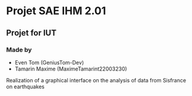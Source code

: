 # Projet SAE IHM 2.01
## Projet for IUT

### Made by 
- Even Tom (GeniusTom-Dev)
- Tamarin Maxime (MaximeTamarint22003230)

Realization of a graphical interface on the analysis of data from Sisfrance on earthquakes